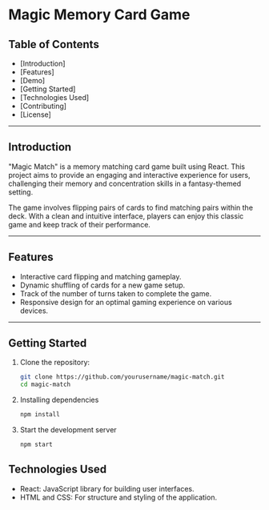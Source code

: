 # Magic Memory Card Game

## Table of Contents

- [Introduction]
- [Features]
- [Demo]
- [Getting Started]
- [Technologies Used]
- [Contributing]
- [License]

---

## Introduction

"Magic Match" is a memory matching card game built using React. This project aims to provide an engaging and interactive experience for users, challenging their memory and concentration skills in a fantasy-themed setting.

The game involves flipping pairs of cards to find matching pairs within the deck. With a clean and intuitive interface, players can enjoy this classic game and keep track of their performance.

---

## Features

- Interactive card flipping and matching gameplay.
- Dynamic shuffling of cards for a new game setup.
- Track of the number of turns taken to complete the game.
- Responsive design for an optimal gaming experience on various devices.

---

## Getting Started

1. Clone the repository:
   ```bash
   git clone https://github.com/yourusername/magic-match.git
   cd magic-match
2. Installing dependencies
   ```bash
   npm install
   
3. Start the development server
   ```bash
   npm start

## Technologies Used

- React: JavaScript library for building user interfaces.
- HTML and CSS: For structure and styling of the application.

